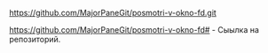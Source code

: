 https://github.com/MajorPaneGit/posmotri-v-okno-fd.git

https://github.com/MajorPaneGit/posmotri-v-okno-fd# - Сыылка на репозиторий.